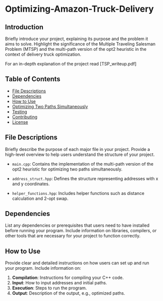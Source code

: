 # Optimizing-Amazon-Truck-Delivery
## Introduction

Briefly introduce your project, explaining its purpose and the problem it aims to solve. Highlight the significance of the Multiple Traveling Salesman Problem (MTSP) and the multi-path version of the opt2 heuristic in the context of delivery truck optimization.

For an in-depth explanation of the project read [TSP_writeup.pdf] 
## Table of Contents
- [File Descriptions](#file-descriptions)
- [Dependencies](#dependencies)
- [How to Use](#how-to-use)
- [Optimizing Two Paths Simultaneously](#optimizing-two-paths-simultaneously)
- [Testing](#testing)
- [Contributing](#contributing)
- [License](#license)

## File Descriptions

Briefly describe the purpose of each major file in your project. Provide a high-level overview to help users understand the structure of your project.

- `main.cpp`: Contains the implementation of the multi-path version of the opt2 heuristic for optimizing two paths simultaneously.

- `address_struct.hpp`: Defines the structure representing addresses with x and y coordinates.

- `helper_functions.hpp`: Includes helper functions such as distance calculation and 2-opt swap.

## Dependencies

List any dependencies or prerequisites that users need to have installed before running your program. Include information on libraries, compilers, or other tools that are necessary for your project to function correctly.

## How to Use

Provide clear and detailed instructions on how users can set up and run your program. Include information on:

1. **Compilation**: Instructions for compiling your C++ code.
2. **Input**: How to input addresses and initial paths.
3. **Execution**: Steps to run the program.
4. **Output**: Description of the output, e.g., optimized paths.
